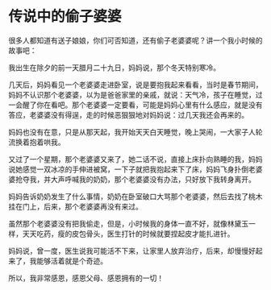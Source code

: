 # 传说中的偷子婆婆

很多人都知道有送子娘娘，你们可否知道，还有偷子老婆婆呢？讲一个我小时候的故事吧：

我出生在除夕的前一天腊月二十九日，妈妈说，那个冬天特别寒冷。

几天后，妈妈看见一个老婆婆走进卧室，说是要抱我起来看看，当时是春节期间，妈妈不认识那个老婆婆，以为是爸爸家里的亲戚，就说：天气冷，孩子在睡觉，过一会醒了你在看吧。那个老婆婆一定要看，可能是妈妈心里有什么感应，就是没有答应，老婆婆没有得逞，走的时候恶狠狠地对妈妈说：过几天我还会再来的。

妈妈也没有在意，只是从那天起，我开始天天白天睡觉，晚上哭闹，一大家子人轮流换着抱着哄我。

又过了一个星期，那个老婆婆又来了，她二话不说，直接上床扑向熟睡的我，妈妈说她感觉一双冰凉的手伸进被窝，一下子就把我抱起来下了床，妈妈飞身扑倒老婆婆抢夺我，并大声呼喊我的奶奶，那个老婆婆没有办法，只好放下我转身离开。

妈妈告诉奶奶发生了什么事情，奶奶在卧室破口大骂那个老婆婆，然后去找了桃木挂在门上，后来，那个老婆婆再没有来过。

虽然那个老婆婆没有把我偷走，但是，小时候我的身体一直不好，就像林黛玉一样，天天吃药，瘦的皮包骨头，医生打针的时候就要捏起皮才能扎进针。

妈妈说，曾一度，医生说我可能活不下来，让家里人放弃治疗，后来，却慢慢好起来了，我能够活着就是个奇迹。

所以，我非常感恩，感恩父母、感恩拥有的一切！
